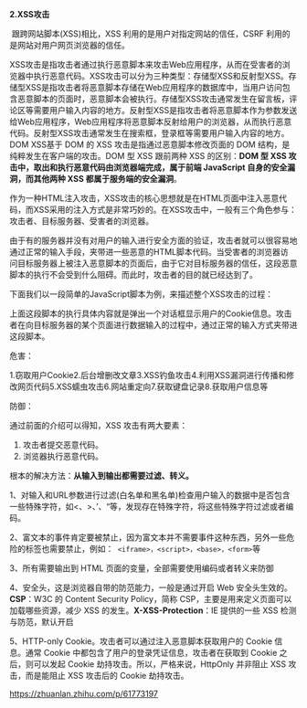 **2.XSS攻击**

​		跟跨网站脚本(XSS)相比，XSS 利用的是用户对指定网站的信任，CSRF 利用的是网站对用户网页浏览器的信任。

​		XSS攻击是指攻击者通过执行恶意脚本来攻击Web应用程序，从而在受害者的浏览器中执行恶意代码。XSS攻击可以分为三种类型：存储型XSS和反射型XSS。存储型XSS是指攻击者将恶意脚本存储在Web应用程序的数据库中，当用户访问包含恶意脚本的页面时，恶意脚本会被执行。存储型XSS攻击通常发生在留言板，评论区等需要用户输入内容的地方。反射型XSS是指攻击者将恶意脚本作为参数发送给Web应用程序，Web应用程序将恶意脚本反射给用户的浏览器，从而执行恶意代码。反射型XSS攻击通常发生在搜索框，登录框等需要用户输入内容的地方。DOM XSS基于 DOM 的 XSS 攻击是指通过恶意脚本修改页面的 DOM 结构，是纯粹发生在客户端的攻击。DOM 型 XSS 跟前两种 XSS 的区别：**DOM 型 XSS 攻击中，取出和执行恶意代码由浏览器端完成，属于前端 JavaScript 自身的安全漏洞，而其他两种 XSS 都属于服务端的安全漏洞**。

​		作为一种HTML注入攻击，XSS攻击的核心思想就是在HTML页面中注入恶意代码，而XSS采用的注入方式是非常巧妙的。在XSS攻击中，一般有三个角色参与：攻击者、目标服务器、受害者的浏览器。

​		由于有的服务器并没有对用户的输入进行安全方面的验证，攻击者就可以很容易地通过正常的输入手段，夹带进一些恶意的HTML脚本代码。当受害者的浏览器访 问目标服务器上被注入恶意脚本的页面后，由于它对目标服务器的信任，这段恶意脚本的执行不会受到什么阻碍。而此时，攻击者的目的就已经达到了。

下面我们以一段简单的JavaScript脚本为例，来描述整个XSS攻击的过程：

<script>alert(document.cookie);</script>

上面这段脚本的执行具体内容就是弹出一个对话框显示用户的Cookie信息。攻击者在向目标服务器的某个页面进行数据输入的过程中，通过正常的输入方式夹带进这段脚本。

危害：

1.窃取用户Cookie2.后台增删改文章3.XSS钓鱼攻击4.利用XSS漏洞进行传播和修改网页代码5.XSS蠕虫攻击6.网站重定向7.获取键盘记录8.获取用户信息等

防御：

通过前面的介绍可以得知，XSS 攻击有两大要素：

1. 攻击者提交恶意代码。
2. 浏览器执行恶意代码。

根本的解决方法：**从输入到输出都需要过滤、转义。**

1、对输入和URL参数进行过滤(白名单和黑名单)检查用户输入的数据中是否包含一些特殊字符，如<、>、’、“等，发现存在特殊字符，将这些特殊字符过滤或者编码。

2、富文本的事件肯定要被禁止，因为富文本并不需要事件这种东西，另外一些危险的标签也需要禁止，例如：` <iframe>，<script>，<base>，<form>`等

3、所有需要输出到 HTML 页面的变量，全部需要使用编码或者转义来防御

4、安全头，这是浏览器自带的防范能力，一般是通过开启 Web 安全头生效的。**CSP**：W3C 的 Content Security Policy，简称 CSP，主要是用来定义页面可以加载哪些资源，减少 XSS 的发生。**X-XSS-Protection**：IE 提供的一些 XSS 检测与防范，默认开启

5、HTTP-only Cookie。攻击者可以通过注入恶意脚本获取用户的 Cookie 信息。通常 Cookie 中都包含了用户的登录凭证信息，攻击者在获取到 Cookie 之后，则可以发起 Cookie 劫持攻击。所以，严格来说，HttpOnly 并非阻止 XSS 攻击，而是能阻止 XSS 攻击后的 Cookie 劫持攻击。

https://zhuanlan.zhihu.com/p/61773197